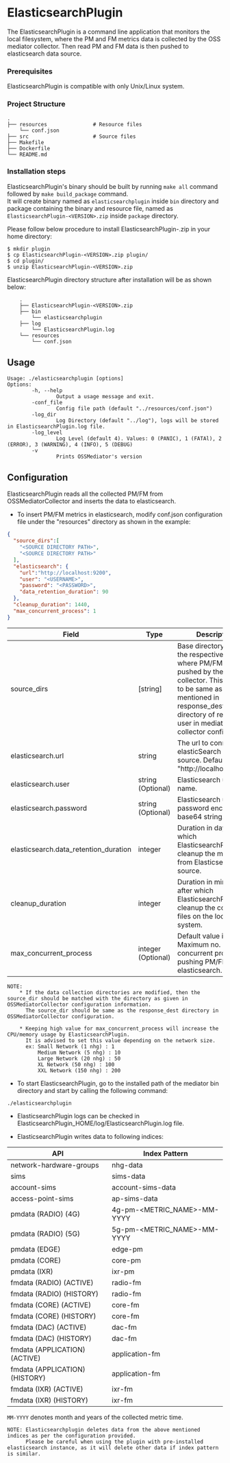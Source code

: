# ElasticsearchPlugin

The ElasticsearchPlugin is a command line application that monitors the local filesystem, where the PM and FM metrics data is collected by the OSS mediator collector.
Then read PM and FM data is then pushed to elasticsearch data source.

### Prerequisites

ElasticsearchPlugin is compatible with only Unix/Linux system.

### Project Structure
    .  
    ├── resources               # Resource files  
        └── conf.json  
    ├── src                     # Source files  
    ├── Makefile  
    ├── Dockerfile  
    └── README.md  

### Installation steps

ElasticsearchPlugin's binary should be built by running `make all` command followed by `make build_package` command.  
It will create binary named as `elasticsearchplugin` inside `bin` directory and package containing the binary and resource file, named as `ElasticsearchPlugin-<VERSION>.zip` inside `package` directory.  

Please follow below procedure to install ElasticsearchPlugin-<VERSION>.zip in your home directory:

````
$ mkdir plugin
$ cp ElasticsearchPlugin-<VERSION>.zip plugin/
$ cd plugin/
$ unzip ElasticsearchPlugin-<VERSION>.zip
````

ElasticsearchPlugin directory structure after installation will be as shown below:

````
    .
    ├── ElasticsearchPlugin-<VERSION>.zip
    ├── bin
        └── elasticsearchplugin
    ├── log
        └── ElasticsearchPlugin.log
    └── resources
        └── conf.json
````

## Usage
```
Usage: ./elasticsearchplugin [options]
Options:
        -h, --help
                Output a usage message and exit.
        -conf_file
                Config file path (default "../resources/conf.json")
        -log_dir
                Log Directory (default "../log"), logs will be stored in ElasticsearchPlugin.log file.
        -log_level
                Log Level (default 4). Values: 0 (PANIC), 1 (FATAl), 2 (ERROR), 3 (WARNING), 4 (INFO), 5 (DEBUG)
        -v
                Prints OSSMediator's version
```

## Configuration

ElasticsearchPlugin reads all the collected PM/FM from OSSMediatorCollector and inserts the data to elasticsearch.

* To insert PM/FM metrics in elasticsearch, modify conf.json configuration file under the "resources" directory as shown in the example:

````json
{
  "source_dirs":[
    "<SOURCE DIRECTORY PATH>",
    "<SOURCE DIRECTORY PATH>"
  ],
  "elasticsearch": {
    "url":"http://localhost:9200",
    "user": "<USERNAME>",
    "password": "<PASSWORD>",
    "data_retention_duration": 90
  },
  "cleanup_duration": 1440,
  "max_concurrent_process": 1
}
````

| Field                                 | Type               | Description                                                                                                                                                                                                               |
|---------------------------------------|--------------------|---------------------------------------------------------------------------------------------------------------------------------------------------------------------------------------------------------------------------|
| source_dirs                           | [string]           | Base directory path of the respective user where PM/FM data is pushed by the collector. This path has to be same as the path mentioned in response_dest directory of respective user in mediator collector configuration. |
| elasticsearch.url                     | string             | The url to connect to elasticSearch data source. Default: "http://localhost:9200".                                                                                                                                        |
| elasticsearch.user                    | string (Optional)  | Elasticsearch user name.                                                                                                                                                                                                  |
| elasticsearch.password                | string (Optional)  | Elasticsearch user's password encoded as base64 string.                                                                                                                                                                   |
| elasticsearch.data_retention_duration | integer            | Duration in days, for which ElasticsearchPlugin will cleanup the metrics from Elasticsearch data source.                                                                                                                  |
| cleanup_duration                      | integer            | Duration in minutes, after which ElasticsearchPlugin will cleanup the collected files on the local file system.                                                                                                           |
| max_concurrent_process                | integer (Optional) | Default value is 1. Maximum no. of concurrent process for pushing PM/FM data to elasticsearch.                                                                                                                            |

````
NOTE: 
    * If the data collection directories are modified, then the source_dir should be matched with the directory as given in OSSMediatorCollector configuration information.
      The source_dir should be same as the response_dest directory in OSSMediatorCollector configuration.

    * Keeping high value for max_concurrent_process will increase the CPU/memory usage by ElasticsearchPlugin.
      It is advised to set this value depending on the network size.
      ex: Small Network (1 nhg) : 1
          Medium Network (5 nhg) : 10
          Large Network (20 nhg) : 50
          XL Network (50 nhg) : 100
          XXL Network (150 nhg) : 200
````

* To start ElasticsearchPlugin, go to the installed path of the mediator bin directory and start by calling the following command:

````
./elasticsearchplugin
````

* ElasticsearchPlugin logs can be checked in ElasticsearchPlugin_HOME/log/ElasticsearchPlugin.log file.


* ElasticsearchPlugin writes data to following indices:

| API                            | Index Pattern               |
|--------------------------------|-----------------------------|
| network-hardware-groups        | nhg-data                    |
| sims                           | sims-data                   |
| account-sims                   | account-sims-data           |
| access-point-sims              | ap-sims-data                |
| pmdata (RADIO) (4G)            | 4g-pm-<METRIC_NAME>-MM-YYYY |
| pmdata (RADIO) (5G)            | 5g-pm-<METRIC_NAME>-MM-YYYY |
| pmdata (EDGE)                  | edge-pm                     |
| pmdata (CORE)                  | core-pm                     |
| pmdata (IXR)                   | ixr-pm                      |
| fmdata (RADIO) (ACTIVE)        | radio-fm                    |
| fmdata (RADIO) (HISTORY)       | radio-fm                    |
| fmdata (CORE) (ACTIVE)         | core-fm                     |
| fmdata (CORE) (HISTORY)        | core-fm                     |
| fmdata (DAC) (ACTIVE)          | dac-fm                      |
| fmdata (DAC) (HISTORY)         | dac-fm                      |
| fmdata (APPLICATION) (ACTIVE)  | application-fm              |
| fmdata (APPLICATION) (HISTORY) | application-fm              |
| fmdata (IXR) (ACTIVE)          | ixr-fm                      |
| fmdata (IXR) (HISTORY)         | ixr-fm                      |

`MM-YYYY` denotes month and years of the collected metric time.

````
NOTE: Elasticsearchplugin deletes data from the above mentioned indices as per the configuration provided.  
      Please be careful when using the plugin with pre-installed elasticsearch instance, as it will delete other data if index pattern is similar.
````
